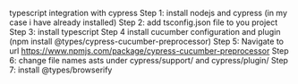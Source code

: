 typescript integration with cypress
Step 1: install nodejs and cypress (in my case i have already installed)
Step 2: add tsconfig.json file to you project
Step 3: install typescript
Step 4 install cucumber configuration and plugin (npm install @types/cypress-cucumber-preprocessor)
Step 5: Navigate to url https://www.npmjs.com/package/cypress-cucumber-preprocessor
Step 6: change file names asts under cypress/support/ and cypress/plugin/
Step 7: install @types/browserify
